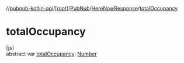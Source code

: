 //[pubnub-kotlin-api](../../../../index.md)/[[root]](../../index.md)/[PubNub](../index.md)/[HereNowResponse](index.md)/[totalOccupancy](total-occupancy.md)

# totalOccupancy

[js]\
abstract var [totalOccupancy](total-occupancy.md): [Number](https://kotlinlang.org/api/core/kotlin-stdlib/kotlin/-number/index.html)
